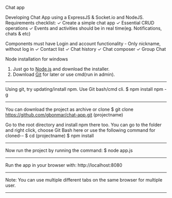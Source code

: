 Chat app

Developing Chat App using a ExpressJS & Socket.io and NodeJS.
Requirements checklist:
✓ Create a simple chat app
✓ Essential CRUD operations
✓ Events and activities should be in real time(eg. Notifications, chats & etc)

Components must have
Login and account functionality - Only nickname, without log in
✓ Contact list
✓ Chat history
✓ Chat composer
✓ Group Chat


Node installation for windows
1. Just go to [Node.js](https://nodejs.org/en) and download the installer.
2. Download [Git](https://git-scm.com/) for later or use cmd(run in admin).

---

Using git, try updating/install npm. Use Git bash/cmd cli.
$ npm install npm -g

---

You can download the project as archive or clone
$ git clone https://github.com/gbonmar/chat-app.git (projectname)

Go to the root directory and install npm there too. You can  go to the folder and right click, choose Git Bash here or use the following command for cloned--
$ cd (projectname)
$ npm install

---

Now run the project by running the command:
$ node app.js

---

Run the app in your browser with:
http://localhost:8080

---

Note:
You can use multiple different tabs on the same browser for multiple user.

---
